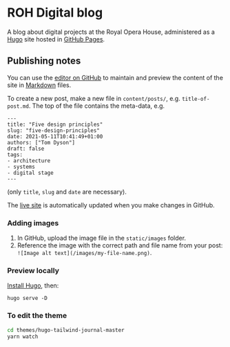 # ROH Digital blog

A blog about digital projects at the Royal Opera House, administered as a [Hugo](https://gohugo.io/) site hosted in [GitHub Pages](https://pages.github.com/).

## Publishing notes

You can use the [editor on GitHub](https://github.com/royaloperahouse/royaloperahouse.github.io/edit/main/README.md) to maintain and preview the content of the site in [Markdown](https://guides.github.com/features/mastering-markdown/) files.

To create a new post, make a new file in `content/posts/`, e.g. `title-of-post.md`. The top of the file contains the meta-data, e.g.

```
---
title: "Five design principles"
slug: "five-design-principles"
date: 2021-05-11T10:41:49+01:00
authors: ["Tom Dyson"]
draft: false
tags:
- architecture
- systems
- digital stage
---
```

(only `title`, `slug` and `date` are necessary).

The [live site](https://royaloperahouse.github.io/digital-blog/) is automatically updated when you make changes in GitHub.

### Adding images

1. In GitHub, upload the image file in the `static/images` folder.
2. Reference the image with the correct path and file name from your post: `![Image alt text](/images/my-file-name.png)`.

### Preview locally

[Install Hugo](https://gohugo.io/getting-started/installing/), then:

```
hugo serve -D
```

### To edit the theme

```bash
cd themes/hugo-tailwind-journal-master
yarn watch
```
